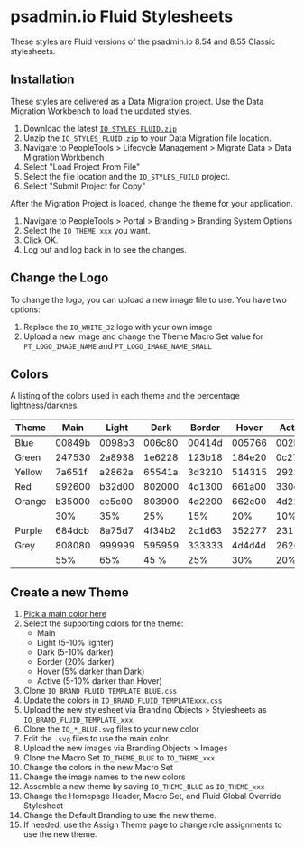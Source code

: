# psadmin.io Fluid Stylesheets

These styles are Fluid versions of the psadmin.io 8.54 and 8.55 Classic stylesheets.

## Installation

These styles are delivered as a Data Migration project. Use the Data Migration Workbench to load the updated styles.

1. Download the latest [`IO_STYLES_FLUID.zip`](https://github.com/psadmin-io/io-styles-fluid/releases)
1. Unzip the `IO_STYLES_FLUID.zip` to your Data Migration file location.
1. Navigate to PeopleTools > Lifecycle Management > Migrate Data > Data Migration Workbench
1. Select "Load Project From File"
1. Select the file location and the `IO_STYLES_FUILD` project. 
1. Select "Submit Project for Copy"

After the Migration Project is loaded, change the theme for your application.

1. Navigate to PeopleTools > Portal > Branding > Branding System Options
1. Select the `IO_THEME_xxx` you want.
1. Click OK. 
1. Log out and log back in to see the changes.

## Change the Logo

To change the logo, you can upload a new image file to use. You have two options:

1. Replace the `IO_WHITE_32` logo with your own image
1. Upload a new image and change the Theme Macro Set value for `PT_LOGO_IMAGE_NAME` and `PT_LOGO_IMAGE_NAME_SMALL`

## Colors

A listing of the colors used in each theme and the percentage lightness/darknes.

| Theme  | Main   | Light  | Dark   | Border | Hover  | Active |
| -----  | ------ | ------ | ------ | ------ | ------ | ------ | 
| Blue   | 00849b | 0098b3 | 006c80 | 00414d | 005766 | 002b33 |
| Green  | 247530 | 2a8938 | 1e6228 | 123b18 | 184e20 | 0c2710 | 
| Yellow | 7a651f | a2862a | 65541a | 3d3210 | 514315 | 29220a | 
| Red    | 992600 | b32d00 | 802000 | 4d1300 | 661a00 | 330d00 |
| Orange | b35000 | cc5c00 | 803900 | 4d2200 | 662e00 | 4d2200 | 
|        | 30%    | 35%    | 25%    | 15%    | 20%    | 10%    | 
| Purple | 684dcb | 8a75d7 | 4f34b2 | 2c1d63 | 352277 | 23174f | 
| Grey   | 808080 | 999999 | 595959 | 333333 | 4d4d4d | 262626 | 
|        | 55%    | 65%    | 45 %   | 25%    | 30%    | 20%    |

## Create a new Theme

1. [Pick a main color here](https://www.w3schools.com/colors/colors_picker.asp)
1. Select the supporting colors for the theme:
    * Main 
    * Light (5-10% lighter)
    * Dark  (5-10% darker)
    * Border (20% darker)
    * Hover (5% darker than Dark)
    * Active (5-10% darker than Hover)
1. Clone `IO_BRAND_FLUID_TEMPLATE_BLUE.css`
1. Update the colors in `IO_BRAND_FLUID_TEMPLATExxx.css`
1. Upload the new stylesheet via Branding Objects > Stylesheets as `IO_BRAND_FLUID_TEMPLATE_xxx`
1. Clone the `IO_*_BLUE.svg` files to your new color
1. Edit the `.svg` files to use the main color.
1. Upload the new images via Branding Objects > Images
1. Clone the Macro Set `IO_THEME_BLUE` to `IO_THEME_xxx`
1. Change the colors in the new Macro Set
1. Change the image names to the new colors
1. Assemble a new theme by saving `IO_THEME_BLUE` as `IO_THEME_xxx`
1. Change the Homepage Header, Macro Set, and Fluid Global Override Stylesheet
1. Change the Default Branding to use the new theme.
1. If needed, use the Assign Theme page to change role assignments to use the new theme.

